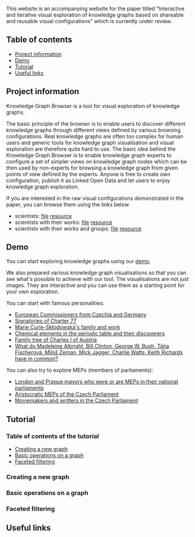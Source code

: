 This website is an accompanying website for the paper titled "Interactive and iterative visual exploration of knowledge graphs based on shareable and reusable visual configurations" which is currently under review.

## Table of contents
- [Project information](#project-info)
- [Demo](#demo)
- [Tutorial](#tutorial)
- [Useful links](#useful-links)

<a id="project-info"></a>
## Project information
Knowledge Graph Browser is a tool for visual exploration of knowledge graphs.

The basic principle of the browser is to enable users to discover different knowledge graphs through different views defined by various browsing configurations.
Real knowledge graphs are often too complex for human users and generic tools for knowledge graph visualisation and visual exploration are therefore quite hard to use.
The basic idea behind the Knowledge Graph Browser is to enable knowledge graph experts to configure a set of simpler views on knowledge graph nodes which can be then used by non-experts for browsing a knowledge graph from given points of view defined by the experts.
Anyone is free to create own configuration, publish it as Linked Open Data and let users to enjoy knowledge graph exploration.

If you are interested in the raw visual configurations demonstrated in the paper, you can browse them using the links below:

- scientists: [file](https://raw.githubusercontent.com/martinnec/knowledge-graph-browser-website/main/configurations/config-scientists.ttl) [resource](https://linked.opendata.cz/resource/knowledge-graph-browser/configuration/wikidata/scientists)
- scientists with their works: [file](https://raw.githubusercontent.com/martinnec/knowledge-graph-browser-website/main/configurations/config-scientists-works.ttl) [resource](https://linked.opendata.cz/resource/knowledge-graph-browser/configuration/wikidata/scientists-works)
- scientists with their works and groups: [file](https://raw.githubusercontent.com/martinnec/knowledge-graph-browser-website/main/configurations/config-scientists-works-groups.ttl) [resource](https://linked.opendata.cz/resource/knowledge-graph-browser/configuration/wikidata/scientists-works-groups)

<a id="demo"></a>
## Demo
You can start exploring knowledge graphs using our [demo](https://try.kgbrowser.opendata.cz).

We also prepared various knowledge graph visualisations so that you can see what's possible to achieve with our tool.
The visualisations are not just images.
They are interactive and you can use them as a starting point for your own exploration.

You can start with famous personalities:

- [European Commissioners from Czechia and Germany](https://try.kgbrowser.opendata.cz/?load=https://raw.githubusercontent.com/martinnec/knowledge-graph-browser-website/main/examples/czech-and-german-european-commissioners.kgvb)
- [Signatories of Charter 77](https://try.kgbrowser.opendata.cz/?load=https://raw.githubusercontent.com/martinnec/knowledge-graph-browser-website/main/examples/charter-77-signatories.kgvb)
- [Marie Curie-Skłodowská's family and work](https://try.kgbrowser.opendata.cz/?load=https://raw.githubusercontent.com/martinnec/knowledge-graph-browser-website/main/examples/curie-family-and-work.kgvb)
- [Chemical elements in the periodic table and their discoverers](https://try.kgbrowser.opendata.cz/?load=https://raw.githubusercontent.com/martinnec/knowledge-graph-browser-website/main/examples/periodic-table.kgvb)
- [Family tree of Charles I of Austria](https://try.kgbrowser.opendata.cz/?load=https://raw.githubusercontent.com/martinnec/knowledge-graph-browser-website/main/examples/charles-I-of-austria-family-tree.kgvb)
- [What do Madeleine Albright, Bill Clinton, George W. Bush, Táňa Fischerová, Miloš Zeman, Mick Jagger, Charlie Watts, Keith Richards have in common?](https://try.kgbrowser.opendata.cz/?load=https://raw.githubusercontent.com/martinnec/knowledge-graph-browser-website/main/examples/common-albright-clinton-bush-fischerova-zeman-jagger-richards-watts.kgvb)

You can also try to explore MEPs (members of parliaments):
- [London and Prague mayors who were or are MEPs in their national parliaments](https://try.kgbrowser.opendata.cz/?load=https://raw.githubusercontent.com/martinnec/knowledge-graph-browser-website/main/examples/london-prague-mayors-as-meps.kgvb)
- [Aristocratic MEPs of the Czech Parliament](https://try.kgbrowser.opendata.cz/?load=https://raw.githubusercontent.com/martinnec/knowledge-graph-browser-website/main/examples/aristocratic-members-of-chamber-of-deputies-of-czechia.kgvb)
- [Moviemakers and writters in the Czech Parliament](https://try.kgbrowser.opendata.cz/?load=https://raw.githubusercontent.com/martinnec/knowledge-graph-browser-website/main/examples/moviemakers-and-writers-as-members-of-chamber-of-deputies.kgvb)

<a id="tutorial"></a>
## Tutorial
### Table of contents of the tutorial
- [Creating a new graph](#creating-graph)
- [Basic operations on a graph](#basic-operations-on-graph)
- [Faceted filtering](#faceted-filtering)

<a id="creating-graph"></a>
### Creating a new graph

<a id="basic-operations-on-graph"></a>
### Basic operations on a graph

<a id="faceted-filtering"></a>
### Faceted filtering

<a id="useful-links"></a>
## Useful links
